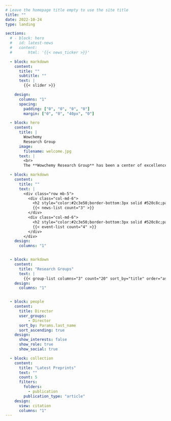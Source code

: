 ```yaml
---
# Leave the homepage title empty to use the site title
title: ""
date: 2022-10-24
type: landing

sections:
  # - block: hero
  #   id: latest-news
  #   content:
  #       html: '{{< news_ticker >}}'

  - block: markdown
    content:
      title: ""
      subtitle: ""
      text: |
        {{< slider >}}

    design:
      columns: "1"
      spacing:
        padding: ["0", "0", "0", "0"]
        margin: ["0", "0", "40px", "0"]

  - block: hero
    content:
      title: |
        Wowchemy
        Research Group
      image:
        filename: welcome.jpg
      text: |
        <br>
        The **Wowchemy Research Group** has been a center of excellence for Artificial Intelligence research, teaching, and practice since its founding in 2016.

  - block: markdown
    content:
      title: ""
      text: |
        <div class="row mb-5">
          <div class="col-md-6">
            <h2 style="color:#2c3e50;border-bottom:3px solid #520c8c;padding-bottom:.5rem;margin-bottom:1.5rem;font-size: 2rem;">Latest News</h2>
            {{< news-list count="3" >}}
          </div>
          <div class="col-md-6">
            <h2 style="color:#2c3e50;border-bottom:3px solid #520c8c;padding-bottom:.5rem;margin-bottom:1.5rem;font-size: 2rem;">Upcoming Events</h2>
            {{< event-list count="4" >}}
          </div>
        </div>
    design:
      columns: "1"


  - block: markdown
    content:
      title: "Research Groups"
      text: |
        {{< group-list columns="3" count="20" sort_by="title" order="asc" >}}
    design:
      columns: "1"


  - block: people
    content:
      title: Director
      user_groups:
          - Director
      sort_by: Params.last_name
      sort_ascending: true
    design:
      show_interests: false
      show_role: true
      show_social: true

  - block: collection
    content:
      title: "Latest Preprints"
      text: ""
      count: 5
      filters:
        folders:
          - publication
        publication_type: "article"
    design:
      view: citation
      columns: "1"
---
```



